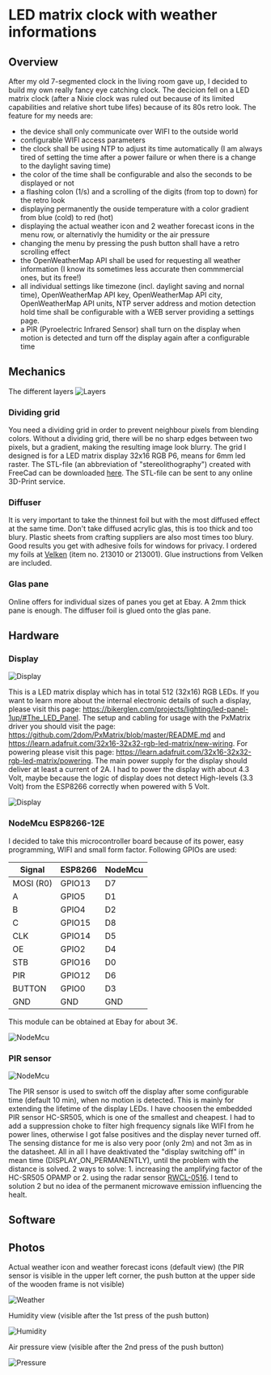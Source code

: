# LED matrix clock with weather informations

## Overview

After my old 7-segmented clock in the living room gave up, I decided to build my own really fancy eye catching clock. The decicion fell on a LED matrix clock (after a Nixie clock was ruled out because of its limited capabilities and relative short tube lifes) because of its 80s retro look. The feature for my needs are:

* the device shall only communicate over WIFI to the outside world
* configurable WIFI access parameters
* the clock shall be using NTP to adjust its time automatically (I am always tired of setting the time after a power failure or when there is a change to the daylight saving time)
* the color of the time shall be configurable and also the seconds to be displayed or not
* a flashing colon (1/s) and a scrolling of the digits (from top to down) for the retro look
* displaying permanently the ouside temperature with a color gradient from blue (cold) to red (hot)
* displaying the actual weather icon and 2 weather forecast icons in the menu row, or alternativly the humidity or the air pressure
* changing the menu by pressing the push button shall have a retro scrolling effect
* the OpenWeatherMap API shall be used for requesting all weather information (I know its sometimes less accurate then commmercial ones, but its free!)
* all individual settings like timezone (incl. daylight saving and nornal time), OpenWeatherMap API key, OpenWeatherMap API city, OpenWeatherMap API units, NTP server address and motion detection hold time shall be configurable with a WEB server providing a settings page.
* a PIR (Pyroelectric Infrared Sensor) shall turn on the display when motion is detected and turn off the display again after a configurable time

## Mechanics

The different layers
![Layers](/mechanics/grid_foil_glas.jpg)

### Dividing grid

You need a dividing grid in order to prevent neighbour pixels from blending colors. Without a dividing grid, there will be no sharp edges between two pixels, but a gradient, making the resulting image look blurry. The grid I designed is for a LED matrix display 32x16 RGB P6, means for 6mm led raster. The STL-file (an abbreviation of "stereolithography") created with FreeCad can be downloaded [here](/mechanics/grid.stl). The STL-file can be sent to any online 3D-Print service.

### Diffuser

It is very important to take the thinnest foil but with the most diffused effect at the same time. Don't take diffused acrylic glas, this is too thick and too blury. Plastic sheets from crafting suppliers are also most times too blury. Good results you get with adhesive foils for windows for privacy. I ordered my foils at [Velken](www.velken.de) (item no. 213010 or 213001). Glue instructions from Velken are included.

### Glas pane

Online offers for individual sizes of panes you get at Ebay. A 2mm thick pane is enough. The diffuser foil is glued onto the glas pane. 

## Hardware

### Display

![Display](/hardware/display.jpg)

This is a LED matrix display which has in total 512 (32x16) RGB LEDs. If you want to learn more about the internal electronic details of such a display, please visit this page: https://bikerglen.com/projects/lighting/led-panel-1up/#The_LED_Panel. The setup and cabling for usage with the PxMatrix driver you should visit the page: https://github.com/2dom/PxMatrix/blob/master/README.md and https://learn.adafruit.com/32x16-32x32-rgb-led-matrix/new-wiring. For powering please visit this page: https://learn.adafruit.com/32x16-32x32-rgb-led-matrix/powering. The main power supply for the display should deliver at least a current of 2A. I had to power the display with about 4.3 Volt, maybe because the logic of display does not detect High-levels (3.3 Volt) from the ESP8266 correctly when powered with 5 Volt.

![Display](/hardware/display_pcb.jpg)

### NodeMcu ESP8266-12E

I decided to take this microcontroller board because of its power, easy programming, WIFI and small form factor. Following GPIOs are used:

  Signal    | ESP8266 | NodeMcu
  ----------|---------|--------
  MOSI (R0) | GPIO13  | D7
  A         | GPIO5   | D1
  B         | GPIO4   | D2
  C         | GPIO15  | D8
  CLK       | GPIO14  | D5
  OE        | GPIO2   | D4
  STB       | GPIO16  | D0
  PIR       | GPIO12  | D6
  BUTTON    | GPIO0   | D3
  GND       | GND     | GND
  
This module can be obtained at Ebay for about 3€.  
  
![NodeMcu](/hardware/NodeMcu_ESP8266_12E.png)  

### PIR sensor

![NodeMcu](/hardware/hc_sr505.jpg) 

The PIR sensor is used to switch off the display after some configurable time (default 10 min), when no motion is detected. This is mainly for extending the lifetime of the display LEDs. I have choosen the embedded PIR sensor HC-SR505, which is one of the smallest and cheapest. I had to add a suppression choke to filter high frequency signals like WIFI from he power lines, otherwise I got false positives and the display never turned off. The sensing distance for me is also very poor (only 2m) and not 3m as in the datasheet. All in all I have deaktivated the "display switching off" in mean time (DISPLAY_ON_PERMANENTLY), until the problem with the distance is solved. 2 ways to solve: 1. increasing the amplifying factor of the HC-SR505 OPAMP or 2. using the radar sensor [RWCL-0516](/hardware/rwcl_0516.jpg). I tend to solution 2 but no idea of the permanent microwave emission influencing the healt.

## Software

## Photos

Actual weather icon and weather forecast icons (default view)
(the PIR sensor is visible in the upper left corner, the push button at the upper side of the wooden frame is not visible)

![Weather](/photos/weather.jpg)

Humidity view (visible after the 1st press of the push button)

![Humidity](/photos/humidity.jpg)

Air pressure view (visible after the 2nd press of the push button)

![Pressure](/photos/pressure.jpg)
